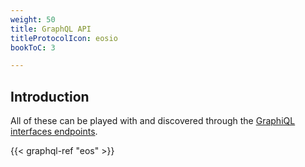 ```yaml
---
weight: 50
title: GraphQL API
titleProtocolIcon: eosio
bookToC: 3

---
```


## Introduction

All of these can be played with and discovered through the
[GraphiQL interfaces endpoints](../endpoints).


{{< graphql-ref "eos" >}}
